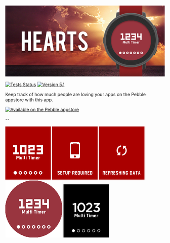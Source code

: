 ![Hearts Banner](https://raw.githubusercontent.com/smallstoneapps/hearts/master/store/5.0/banner_chalk_01.png)

[![Tests Status](https://img.shields.io/travis/smallstoneapps/hearts.svg?style=flat-square&label=tests)][travis] [![Version 5.1](https://img.shields.io/badge/version-5.1-blue.svg?style=flat-square)][appstore]


Keep track of how much people are loving your apps on the Pebble appstore with
this app.

[![Available on the Pebble appstore](http://pblweb.com/badge/530be07a7cd17c954e000049/white/medium/)][appstore]

--

![Pebble Screenshot #1](https://raw.githubusercontent.com/smallstoneapps/hearts/master/store/4.0/screenshot_basalt_01.png)
![Pebble Screenshot #2](https://raw.githubusercontent.com/smallstoneapps/hearts/master/store/4.0/screenshot_basalt_02.png)
![Pebble Screenshot #3](https://raw.githubusercontent.com/smallstoneapps/hearts/master/store/4.0/screenshot_basalt_03.png)
![Pebble Screenshot #3](https://raw.githubusercontent.com/smallstoneapps/hearts/master/store/5.0/screenshot_chalk_01.png)
![Pebble Screenshot #3](https://raw.githubusercontent.com/smallstoneapps/hearts/master/store/4.0/screenshot_aplite_01.png)

[appstore]: https://apps.getpebble.com/applications/530be07a7cd17c954e000049
[travis]: https://travis-ci.org/smallstoneapps/hearts/
[download-pbw]: https://github.com/smallstoneapps/hearts/releases/download/v5.1/hearts.pbw
